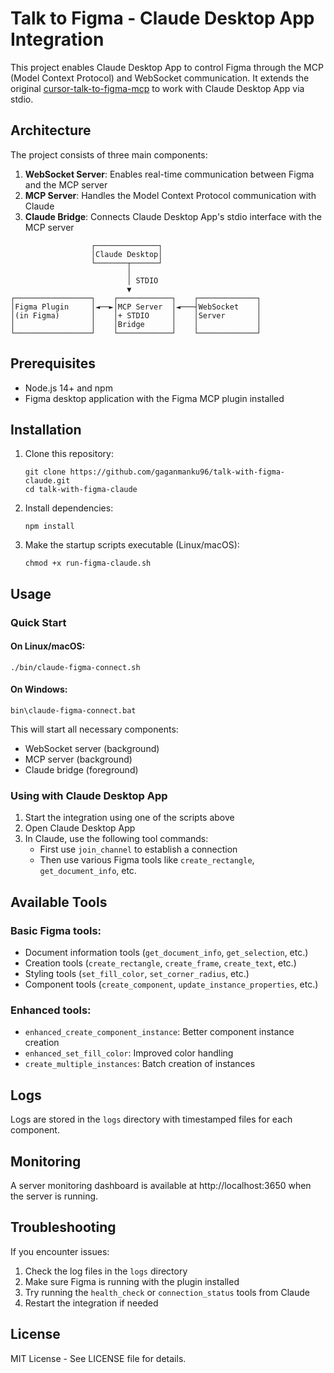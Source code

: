 # Talk to Figma - Claude Desktop App Integration

This project enables Claude Desktop App to control Figma through the MCP (Model Context Protocol) and WebSocket communication. It extends the original [cursor-talk-to-figma-mcp](https://github.com/sonnylazuardi/cursor-talk-to-figma-mcp) to work with Claude Desktop App via stdio.



## Architecture

The project consists of three main components:

1. **WebSocket Server**: Enables real-time communication between Figma and the MCP server
2. **MCP Server**: Handles the Model Context Protocol communication with Claude
3. **Claude Bridge**: Connects Claude Desktop App's stdio interface with the MCP server

```
                  ┌──────────────┐
                  │Claude Desktop│
                  └───────┬──────┘
                          │
                          │ STDIO
                          ▼
┌─────────────────┐    ┌────────────┐    ┌─────────────┐
│Figma Plugin     │◄──►│MCP Server  │◄───┤WebSocket    │
│(in Figma)       │    │+ STDIO     │    │Server       │
│                 │    │Bridge      │    │             │
└─────────────────┘    └────────────┘    └─────────────┘
```

## Prerequisites

- Node.js 14+ and npm
- Figma desktop application with the Figma MCP plugin installed

## Installation

1. Clone this repository:
   ```
   git clone https://github.com/gaganmanku96/talk-with-figma-claude.git
   cd talk-with-figma-claude
   ```

2. Install dependencies:
   ```
   npm install
   ```

3. Make the startup scripts executable (Linux/macOS):
   ```
   chmod +x run-figma-claude.sh
   ```

## Usage

### Quick Start

#### On Linux/macOS:
```
./bin/claude-figma-connect.sh
```

#### On Windows:
```
bin\claude-figma-connect.bat
```

This will start all necessary components:
- WebSocket server (background)
- MCP server (background)
- Claude bridge (foreground)

### Using with Claude Desktop App

1. Start the integration using one of the scripts above
2. Open Claude Desktop App
3. In Claude, use the following tool commands:
   - First use `join_channel` to establish a connection
   - Then use various Figma tools like `create_rectangle`, `get_document_info`, etc.

## Available Tools

### Basic Figma tools:
- Document information tools (`get_document_info`, `get_selection`, etc.)
- Creation tools (`create_rectangle`, `create_frame`, `create_text`, etc.)
- Styling tools (`set_fill_color`, `set_corner_radius`, etc.)
- Component tools (`create_component`, `update_instance_properties`, etc.)

### Enhanced tools:
- `enhanced_create_component_instance`: Better component instance creation
- `enhanced_set_fill_color`: Improved color handling
- `create_multiple_instances`: Batch creation of instances

## Logs

Logs are stored in the `logs` directory with timestamped files for each component.

## Monitoring

A server monitoring dashboard is available at http://localhost:3650 when the server is running.

## Troubleshooting

If you encounter issues:

1. Check the log files in the `logs` directory
2. Make sure Figma is running with the plugin installed
3. Try running the `health_check` or `connection_status` tools from Claude
4. Restart the integration if needed

## License

MIT License - See LICENSE file for details.
